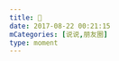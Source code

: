 ```yaml
---
title: 🏯
date: 2017-08-22 00:21:15
mCategories: [说说,朋友圈]
type: moment
---
```


<div id="pics-20170822002115"></div>

<script src="/lib/moment/pics.js"></script>
<script>
var data = [
    {"link": "2017-08-22_000014.jpeg", "type": "shuoshuo"},
    {"link": "2017-08-22_000016.jpeg", "type": "shuoshuo"}
];
picsRender(data, "pics-20170822002115");
</script>
